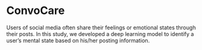 # ConvoCare
Users of social media often share their feelings or emotional states through their posts. In this study, we developed a deep learning model to identify a user’s mental state based on his/her posting information.


